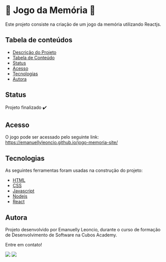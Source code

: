 # :game_die: Jogo da Memória :game_die:

Este projeto consiste na criação de um jogo da memória utilizando Reactjs.

## Tabela de conteúdos

- [Descrição do Projeto](#descrição-do-projeto)
- [Tabela de Conteúdo](#tabela-de-conteúdo)
- [Status](#status)
- [Acesso](#acesso)
- [Tecnologias](#tecnologias)
- [Autora](#autora)

## Status

Projeto finalizado :heavy_check_mark:

## Acesso

O jogo pode ser acessado pelo seguinte link: https://emanuellyleoncio.github.io/jogo-memoria-site/

## Tecnologias

As seguintes ferramentas foram usadas na construção do projeto:

- [HTML](https://developer.mozilla.org/pt-BR/docs/Web/HTML)
- [CSS](https://developer.mozilla.org/pt-BR/docs/Web/CSS)
- [Javascript](https://www.javascript.com/)
- [Nodejs](https://nodejs.org/en/)
- [React](https://reactjs.org/)

## Autora

Projeto desenvolvido por Emanuelly Leoncio, durante o curso de formação de Desenvolvimento de Software na Cubos Academy.

Entre em contato!

<div> 
  <a href = "mailto:manuleoncio01@gmail.com"><img src="https://img.shields.io/badge/Gmail-D14836?style=for-the-badge&logo=gmail&logoColor=white" target="_blank"></a>
  <a href="https://www.linkedin.com/in/emanuellyleoncio/" target="_blank"><img src="https://img.shields.io/badge/-LinkedIn-%230077B5?style=for-the-badge&logo=linkedin&logoColor=white" target="_blank"></a>
</div>
